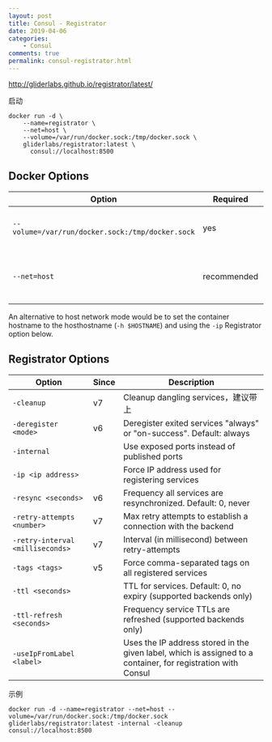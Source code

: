 ```yaml
---
layout: post
title: Consul - Registrator
date: 2019-04-06
categories:
    - Consul
comments: true
permalink: consul-registrator.html
---
```


http://gliderlabs.github.io/registrator/latest/



启动

```
docker run -d \
    --name=registrator \
    --net=host \
    --volume=/var/run/docker.sock:/tmp/docker.sock \
    gliderlabs/registrator:latest \
      consul://localhost:8500
```

## Docker Options

| Option                                           | Required    | Description                                      |
| ------------------------------------------------ | ----------- | ------------------------------------------------ |
| `--volume=/var/run/docker.sock:/tmp/docker.sock` | yes         | Allows Registrator to access Docker API          |
| `--net=host`                                     | recommended | Helps Registrator get host-level IP and hostname |

An alternative to host network mode would be to set the container hostname to the hosthostname (`-h $HOSTNAME`) and using the `-ip` Registrator option below.

## Registrator Options

| Option                           | Since | Description                                                  |
| -------------------------------- | ----- | ------------------------------------------------------------ |
| `-cleanup`                       | v7    | Cleanup dangling services，建议带上                          |
| `-deregister <mode>`             | v6    | Deregister exited services "always" or "on-success". Default: always |
| `-internal`                      |       | Use exposed ports instead of published ports                 |
| `-ip <ip address>`               |       | Force IP address used for registering services               |
| `-resync <seconds>`              | v6    | Frequency all services are resynchronized. Default: 0, never |
| `-retry-attempts <number>`       | v7    | Max retry attempts to establish a connection with the backend |
| `-retry-interval <milliseconds>` | v7    | Interval (in millisecond) between retry-attempts             |
| `-tags <tags>`                   | v5    | Force comma-separated tags on all registered services        |
| `-ttl <seconds>`                 |       | TTL for services. Default: 0, no expiry (supported backends only) |
| `-ttl-refresh <seconds>`         |       | Frequency service TTLs are refreshed (supported backends only) |
| `-useIpFromLabel <label>`        |       | Uses the IP address stored in the given label, which is assigned to a container, for registration with Consul |

示例

```
docker run -d --name=registrator --net=host --volume=/var/run/docker.sock:/tmp/docker.sock gliderlabs/registrator:latest -internal -cleanup consul://localhost:8500 
```